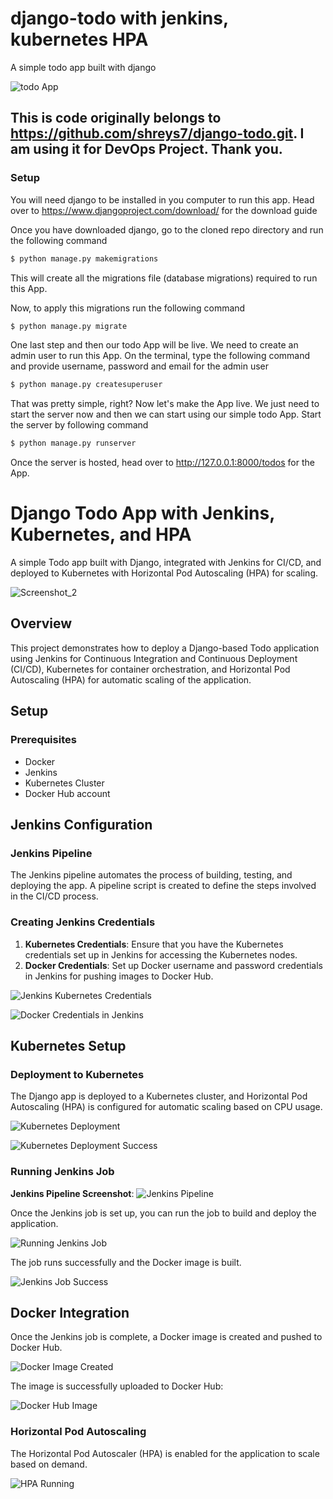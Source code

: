 # django-todo with jenkins, kubernetes HPA
A simple todo app built with django

![todo App](https://raw.githubusercontent.com/shreys7/django-todo/develop/staticfiles/todoApp.png)

 ## This is code originally belongs to https://github.com/shreys7/django-todo.git. I am using it for DevOps Project. Thank you.


### Setup
You will need django to be installed in you computer to run this app. Head over to https://www.djangoproject.com/download/ for the download guide

Once you have downloaded django, go to the cloned repo directory and run the following command

```bash
$ python manage.py makemigrations
```

This will create all the migrations file (database migrations) required to run this App.

Now, to apply this migrations run the following command
```bash
$ python manage.py migrate
```

One last step and then our todo App will be live. We need to create an admin user to run this App. On the terminal, type the following command and provide username, password and email for the admin user
```bash
$ python manage.py createsuperuser
```

That was pretty simple, right? Now let's make the App live. We just need to start the server now and then we can start using our simple todo App. Start the server by following command

```bash
$ python manage.py runserver
```

Once the server is hosted, head over to http://127.0.0.1:8000/todos for the App.

# Django Todo App with Jenkins, Kubernetes, and HPA

A simple Todo app built with Django, integrated with Jenkins for CI/CD, and deployed to Kubernetes with Horizontal Pod Autoscaling (HPA) for scaling.

![Screenshot_2](https://github.com/user-attachments/assets/5fcdde45-9c08-4b5a-a152-d4bce579606c)

## Overview

This project demonstrates how to deploy a Django-based Todo application using Jenkins for Continuous Integration and Continuous Deployment (CI/CD), Kubernetes for container orchestration, and Horizontal Pod Autoscaling (HPA) for automatic scaling of the application.

## Setup

### Prerequisites

- Docker
- Jenkins
- Kubernetes Cluster
- Docker Hub account

## Jenkins Configuration

### Jenkins Pipeline

The Jenkins pipeline automates the process of building, testing, and deploying the app. A pipeline script is created to define the steps involved in the CI/CD process.

### Creating Jenkins Credentials

1. **Kubernetes Credentials**: Ensure that you have the Kubernetes credentials set up in Jenkins for accessing the Kubernetes nodes.
2. **Docker Credentials**: Set up Docker username and password credentials in Jenkins for pushing images to Docker Hub.

![Jenkins Kubernetes Credentials](https://github.com/user-attachments/assets/5d0a451f-b2ef-44cd-a97b-5749c11d2275)

![Docker Credentials in Jenkins](https://github.com/user-attachments/assets/7060343d-780d-4efe-b3dd-914fbb17f50a)

## Kubernetes Setup

### Deployment to Kubernetes

The Django app is deployed to a Kubernetes cluster, and Horizontal Pod Autoscaling (HPA) is configured for automatic scaling based on CPU usage.

![Kubernetes Deployment](https://github.com/user-attachments/assets/5f2f925d-dc6f-4bc1-91ad-96c046681330)

![Kubernetes Deployment Success](https://github.com/user-attachments/assets/a727d4bf-8b11-4286-8047-ec7059ef2e04)

### Running Jenkins Job
**Jenkins Pipeline Screenshot**:
    ![Jenkins Pipeline](https://github.com/user-attachments/assets/47db77e3-bac5-4b2f-b95e-2e36a37140c5)
    
Once the Jenkins job is set up, you can run the job to build and deploy the application.

![Running Jenkins Job](https://github.com/user-attachments/assets/4e0cb21b-1788-44d1-a30d-1e6258e2e8d8)

The job runs successfully and the Docker image is built.

![Jenkins Job Success](https://github.com/user-attachments/assets/6fac2ac6-7e92-4691-b7c5-cf12347267b5)

## Docker Integration

Once the Jenkins job is complete, a Docker image is created and pushed to Docker Hub.

![Docker Image Created](https://github.com/user-attachments/assets/16300d28-dfa8-4cd6-bcdc-944bffa6dc63)

The image is successfully uploaded to Docker Hub:

![Docker Hub Image](https://github.com/user-attachments/assets/9715c63d-cfee-43a9-9fd8-d6add7633f54)


### Horizontal Pod Autoscaling

The Horizontal Pod Autoscaler (HPA) is enabled for the application to scale based on demand.

![HPA Running](https://github.com/user-attachments/assets/24428249-3186-41bd-9f8d-7f2169bebc8f)

